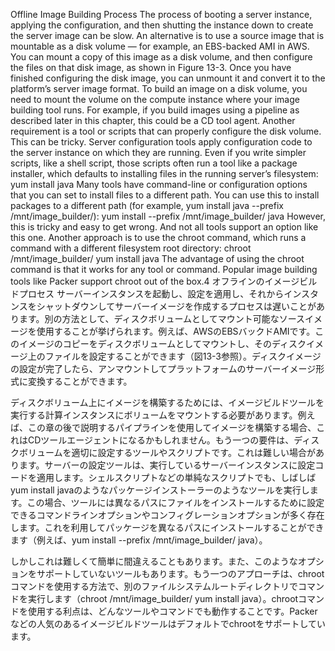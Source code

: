 Offline Image Building Process The process of booting a server instance, applying the configuration, and then shutting the instance down to create the server image can be slow. An alternative is to use a source image that is mountable as a disk volume — for example, an EBS-backed AMI in AWS. You can mount a copy of this image as a disk volume, and then configure the files on that disk image, as shown in Figure 13-3. Once you have finished configuring the disk image, you can unmount it and convert it to the platform’s server image format.
To build an image on a disk volume, you need to mount the volume on the compute instance where your image building tool runs. For example, if you build images using a pipeline as described later in this chapter, this could be a CD tool agent. Another requirement is a tool or scripts that can properly configure the disk volume. This can be tricky. Server configuration tools apply configuration code to the server instance on which they are running. Even if you write simpler scripts, like a shell script, those scripts often run a tool like a package installer, which defaults to installing files in the running server’s filesystem: yum install java Many tools have command-line or configuration options that you can set to install files to a different path. You can use this to install packages to a different path (for example, yum install java --prefix /mnt/image_builder/):
yum install --prefix /mnt/image_builder/ java However, this is tricky and easy to get wrong. And not all tools support an option like this one. Another approach is to use the chroot command, which runs a command with a different filesystem root directory: chroot /mnt/image_builder/ yum install java The advantage of using the chroot command is that it works for any tool or command. Popular image building tools like Packer support chroot out of the box.4
オフラインのイメージビルドプロセス
サーバーインスタンスを起動し、設定を適用し、それからインスタンスをシャットダウンしてサーバーイメージを作成するプロセスは遅いことがあります。別の方法として、ディスクボリュームとしてマウント可能なソースイメージを使用することが挙げられます。例えば、AWSのEBSバックドAMIです。このイメージのコピーをディスクボリュームとしてマウントし、そのディスクイメージ上のファイルを設定することができます（図13-3参照）。ディスクイメージの設定が完了したら、アンマウントしてプラットフォームのサーバーイメージ形式に変換することができます。

ディスクボリューム上にイメージを構築するためには、イメージビルドツールを実行する計算インスタンスにボリュームをマウントする必要があります。例えば、この章の後で説明するパイプラインを使用してイメージを構築する場合、これはCDツールエージェントになるかもしれません。もう一つの要件は、ディスクボリュームを適切に設定するツールやスクリプトです。これは難しい場合があります。サーバーの設定ツールは、実行しているサーバーインスタンスに設定コードを適用します。シェルスクリプトなどの単純なスクリプトでも、しばしばyum install javaのようなパッケージインストーラーのようなツールを実行します。この場合、ツールには異なるパスにファイルをインストールするために設定できるコマンドラインオプションやコンフィグレーションオプションが多く存在します。これを利用してパッケージを異なるパスにインストールすることができます（例えば、yum install --prefix /mnt/image_builder/ java）。

しかしこれは難しくて簡単に間違えることもあります。また、このようなオプションをサポートしていないツールもあります。もう一つのアプローチは、chrootコマンドを使用する方法で、別のファイルシステムルートディレクトリでコマンドを実行します（chroot /mnt/image_builder/ yum install java）。chrootコマンドを使用する利点は、どんなツールやコマンドでも動作することです。Packerなどの人気のあるイメージビルドツールはデフォルトでchrootをサポートしています。